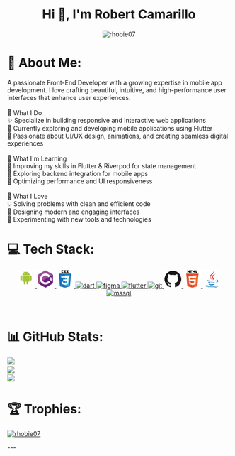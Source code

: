 <h1 align="center">Hi 👋, I'm Robert Camarillo</h1>

<p align="center"> <img src="https://komarev.com/ghpvc/?username=rhobie07&label=Profile%20views&color=0e75b6&style=flat" alt="rhobie07" /> </p>

# 💫 About Me:
 A passionate Front-End Developer with a growing expertise in mobile app development. I love crafting beautiful, intuitive, and high-performance user interfaces that enhance user experiences.<br><br>🔹 What I Do<br>✨ Specialize in building responsive and interactive web applications<br>📱 Currently exploring and developing mobile applications using Flutter<br>🎨 Passionate about UI/UX design, animations, and creating seamless digital experiences<br><br>🔹 What I'm Learning<br>🚀 Improving my skills in Flutter & Riverpod for state management<br>📡 Exploring backend integration for mobile apps<br>🎯 Optimizing performance and UI responsiveness<br><br>🔹 What I Love<br>💡 Solving problems with clean and efficient code<br>🎨 Designing modern and engaging interfaces<br>🔧 Experimenting with new tools and technologies<br/>


# 💻 Tech Stack:
<p align="center"> 
  <a href="https://developer.android.com" target="_blank" rel="noreferrer"> 
    <img src="https://raw.githubusercontent.com/devicons/devicon/master/icons/android/android-original-wordmark.svg" alt="android" width="40" height="40"/> 
  </a> 
  <a href="https://www.w3schools.com/cs/" target="_blank" rel="noreferrer"> 
    <img src="https://raw.githubusercontent.com/devicons/devicon/master/icons/csharp/csharp-original.svg" alt="csharp" width="40" height="40"/> 
  </a> 
  <a href="https://www.w3schools.com/css/" target="_blank" rel="noreferrer"> 
    <img src="https://raw.githubusercontent.com/devicons/devicon/master/icons/css3/css3-original-wordmark.svg" alt="css3" width="40" height="40"/> 
  </a> 
  <a href="https://dart.dev" target="_blank" rel="noreferrer"> 
    <img src="https://www.vectorlogo.zone/logos/dartlang/dartlang-icon.svg" alt="dart" width="40" height="40"/> 
  </a> 
  <a href="https://www.figma.com/" target="_blank" rel="noreferrer"> 
    <img src="https://www.vectorlogo.zone/logos/figma/figma-icon.svg" alt="figma" width="40" height="40"/> 
  </a> 
  <a href="https://flutter.dev" target="_blank" rel="noreferrer"> 
    <img src="https://www.vectorlogo.zone/logos/flutterio/flutterio-icon.svg" alt="flutter" width="40" height="40"/> 
  </a> 
  <a href="https://git-scm.com/" target="_blank" rel="noreferrer"> 
    <img src="https://www.vectorlogo.zone/logos/git-scm/git-scm-icon.svg" alt="git" width="40" height="40"/> 
  </a> 
  <a href="https://github.com/" target="_blank" rel="noreferrer"> 
    <img src="https://raw.githubusercontent.com/devicons/devicon/master/icons/github/github-original.svg" alt="github" width="40" height="40"/> 
  </a> 
  <a href="https://www.w3.org/html/" target="_blank" rel="noreferrer"> 
    <img src="https://raw.githubusercontent.com/devicons/devicon/master/icons/html5/html5-original-wordmark.svg" alt="html5" width="40" height="40"/> 
  </a> 
  <a href="https://www.java.com" target="_blank" rel="noreferrer"> 
    <img src="https://raw.githubusercontent.com/devicons/devicon/master/icons/java/java-original.svg" alt="java" width="40" height="40"/> 
  </a> 
  <a href="https://www.microsoft.com/en-us/sql-server" target="_blank" rel="noreferrer"> 
    <img src="https://www.svgrepo.com/show/303229/microsoft-sql-server-logo.svg" alt="mssql" width="40" height="40"/> 
  </a> 
</p> <br/>

# 📊 GitHub Stats:
![](https://github-readme-stats.vercel.app/api?username=Rhobie07&theme=dark&hide_border=false&include_all_commits=false&count_private=false)<br/>
![](https://nirzak-streak-stats.vercel.app/?user=Rhobie07&theme=dark&hide_border=false)<br/>
![](https://github-readme-stats.vercel.app/api/top-langs/?username=Rhobie07&theme=dark&hide_border=false&include_all_commits=false&count_private=false&layout=compact)

# 🏆 Trophies:
<p align="left"> <a href="https://github.com/ryo-ma/github-profile-trophy"><img src="https://github-profile-trophy.vercel.app/?username=rhobie07" alt="rhobie07" /></a> </p>
---

<!-- Proudly created with GPRM ( https://gprm.itsvg.in ) -->
